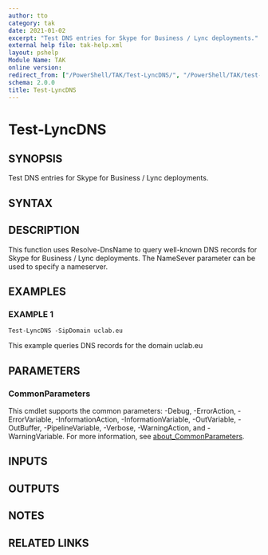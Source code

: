 ```yaml
---
author: tto
category: tak
date: 2021-01-02
excerpt: "Test DNS entries for Skype for Business / Lync deployments."
external help file: tak-help.xml
layout: pshelp
Module Name: TAK
online version:
redirect_from: ["/PowerShell/TAK/Test-LyncDNS/", "/PowerShell/TAK/test-lyncdns/", "/PowerShell/test-lyncdns/"]
schema: 2.0.0
title: Test-LyncDNS
---
```


# Test-LyncDNS

## SYNOPSIS
Test DNS entries for Skype for Business / Lync deployments.

## SYNTAX

## DESCRIPTION
This function uses Resolve-DnsName to query well-known DNS records for Skype for Business / Lync deployments.
The NameSever parameter can be used to specify a nameserver.

## EXAMPLES

### EXAMPLE 1
```
Test-LyncDNS -SipDomain uclab.eu
```

This example queries DNS records for the domain uclab.eu

## PARAMETERS

### CommonParameters
This cmdlet supports the common parameters: -Debug, -ErrorAction, -ErrorVariable, -InformationAction, -InformationVariable, -OutVariable, -OutBuffer, -PipelineVariable, -Verbose, -WarningAction, and -WarningVariable. For more information, see [about_CommonParameters](http://go.microsoft.com/fwlink/?LinkID=113216).

## INPUTS

## OUTPUTS

## NOTES

## RELATED LINKS
